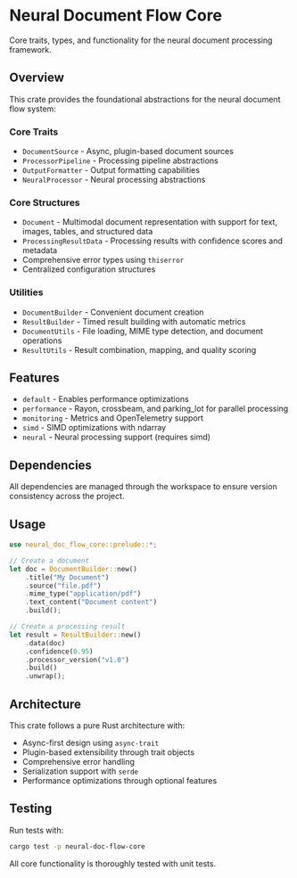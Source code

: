 # Neural Document Flow Core

Core traits, types, and functionality for the neural document processing framework.

## Overview

This crate provides the foundational abstractions for the neural document flow system:

### Core Traits
- `DocumentSource` - Async, plugin-based document sources
- `ProcessorPipeline` - Processing pipeline abstractions
- `OutputFormatter` - Output formatting capabilities  
- `NeuralProcessor` - Neural processing abstractions

### Core Structures
- `Document` - Multimodal document representation with support for text, images, tables, and structured data
- `ProcessingResultData` - Processing results with confidence scores and metadata
- Comprehensive error types using `thiserror`
- Centralized configuration structures

### Utilities
- `DocumentBuilder` - Convenient document creation
- `ResultBuilder` - Timed result building with automatic metrics
- `DocumentUtils` - File loading, MIME type detection, and document operations
- `ResultUtils` - Result combination, mapping, and quality scoring

## Features

- `default` - Enables performance optimizations
- `performance` - Rayon, crossbeam, and parking_lot for parallel processing
- `monitoring` - Metrics and OpenTelemetry support
- `simd` - SIMD optimizations with ndarray
- `neural` - Neural processing support (requires simd)

## Dependencies

All dependencies are managed through the workspace to ensure version consistency across the project.

## Usage

```rust
use neural_doc_flow_core::prelude::*;

// Create a document
let doc = DocumentBuilder::new()
    .title("My Document")
    .source("file.pdf")
    .mime_type("application/pdf")
    .text_content("Document content")
    .build();

// Create a processing result
let result = ResultBuilder::new()
    .data(doc)
    .confidence(0.95)
    .processor_version("v1.0")
    .build()
    .unwrap();
```

## Architecture

This crate follows a pure Rust architecture with:
- Async-first design using `async-trait`
- Plugin-based extensibility through trait objects
- Comprehensive error handling
- Serialization support with `serde`
- Performance optimizations through optional features

## Testing

Run tests with:
```bash
cargo test -p neural-doc-flow-core
```

All core functionality is thoroughly tested with unit tests.